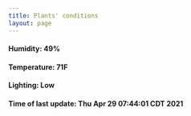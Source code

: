 ```yaml
---
title: Plants' conditions
layout: page
---
```



#### Humidity: 49%
#### Temperature: 71F
#### Lighting: Low
#### Time of last update: Thu Apr 29 07:44:01 CDT 2021
